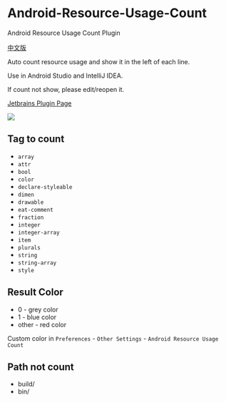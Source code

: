 # Android-Resource-Usage-Count
Android Resource Usage Count Plugin 

[中文版](http://niorgai.github.io/2017/08/01/Android-Resource-Usage-Count/)

Auto count resource usage and show it in the left of each line.

Use in Android Studio and IntelliJ IDEA.

If count not show, please edit/reopen it.

[Jetbrains Plugin Page](https://plugins.jetbrains.com/plugin/9885-android-resource-usage-count)

![](http://7sbqys.com1.z0.glb.clouddn.com/resouce_count_plugin_example.jpeg)

Tag to count
---

* `array`
* `attr`
* `bool`
* `color`
* `declare-styleable`
* `dimen`
* `drawable`
* `eat-comment`
* `fraction`
* `integer`
* `integer-array`
* `item`
* `plurals`
* `string`
* `string-array`
* `style`

Result Color
---
* 0 - grey color
* 1 - blue color
* other - red color

Custom color in `Preferences` - `Other Settings` - `Android Resource Usage Count`

Path not count
---
* build/
* bin/